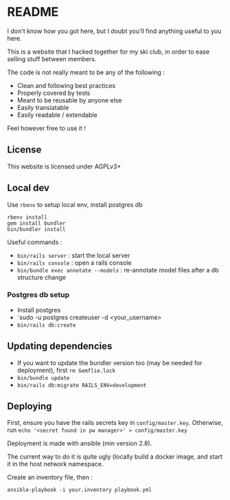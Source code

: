 # README

I don't know how you got here, but I doubt you'll find anything useful to you here.

This is a website that I hacked together for my ski club, in order to ease selling stuff between members.

The code is not really meant to be any of the following :
  - Clean and following best practices
  - Properly covered by tests
  - Meant to be reusable by anyone else
  - Easily translatable
  - Easily readable / extendable

Feel however free to use it !

## License

This website is licensed under AGPLv3+

## Local dev

Use `rbenv` to setup local env, install postgres db

```
rbenv install
gem install bundler
bin/bundler install
```

Useful commands :

* `bin/rails server` : start the local server
* `bin/rails console` : open a rails console
* `bin/bundle exec annotate --models` : re-annotate model files after a db structure change

### Postgres db setup

* Install postgres
* `sudo -u postgres createuser -d <your_username>
* `bin/rails db:create`

## Updating dependencies

* If you want to update the bundler version too (may be needed for deployment), first `rm Gemflie.lock`
* `bin/bundle update`
* `bin/rails db:migrate RAILS_ENV=development`

## Deploying

First, ensure you have the rails secrets key in `config/master.key`.
Otherwise, run `echo '<secret found in pw manager>' > config/master.key`

Deployment is made with ansible (min version 2.8).

The current way to do it is quite ugly (locally build a docker image, and start it in the host network namespace.

Create an inventory file, then :
```
ansible-playbook -i your.inventory playbook.yml
```
